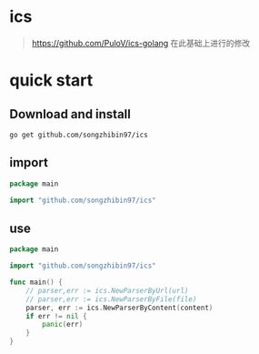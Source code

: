 # ics

> https://github.com/PuloV/ics-golang 在此基础上进行的修改


# quick start

## Download and install
```shell
go get github.com/songzhibin97/ics
```

## import
```go
package main

import "github.com/songzhibin97/ics"
```

## use
```go
package main

import "github.com/songzhibin97/ics"

func main() {
	// parser,err := ics.NewParserByUrl(url)
	// parser,err := ics.NewParserByFile(file)
	parser, err := ics.NewParserByContent(content)
	if err != nil {
		panic(err)
	}
}

```

